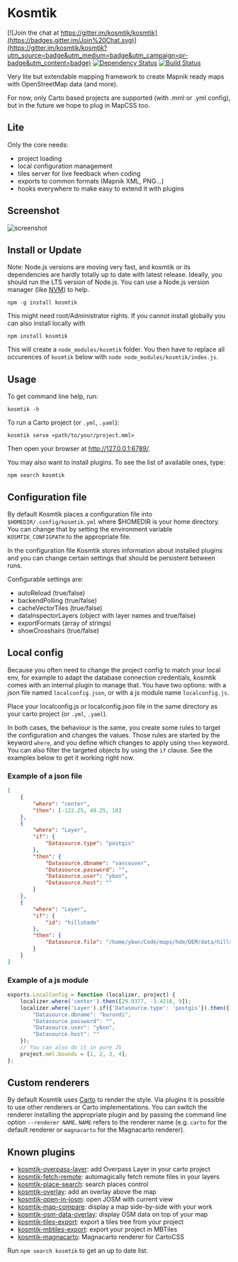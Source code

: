 # Kosmtik

[![Join the chat at https://gitter.im/kosmtik/kosmtik](https://badges.gitter.im/Join%20Chat.svg)](https://gitter.im/kosmtik/kosmtik?utm_source=badge&utm_medium=badge&utm_campaign=pr-badge&utm_content=badge)
[![Dependency Status](https://david-dm.org/kosmtik/kosmtik.svg)](https://david-dm.org/kosmtik/kosmtik)
[![Build Status](https://travis-ci.org/kosmtik/kosmtik.svg?branch=master)](https://travis-ci.org/kosmtik/kosmtik)

Very lite but extendable mapping framework to create Mapnik ready maps with
OpenStreetMap data (and more).

For now, only Carto based projects are supported (with .mml or .yml config),
but in the future we hope to plug in MapCSS too.


## Lite

Only the core needs:

- project loading
- local configuration management
- tiles server for live feedback when coding
- exports to common formats (Mapnik XML, PNG…)
- hooks everywhere to make easy to extend it with plugins


## Screenshot

![screenshot](https://raw.github.com/kosmtik/kosmtik/master/screenshot.png "Screenshot of Kosmtik")


## Install or Update

Note: Node.js versions are moving very fast, and kosmtik or its dependencies are
hardly totally up to date with latest release. Ideally, you should run the LTS
version of Node.js. You can use a Node.js version manager (like
[NVM](https://github.com/creationix/nvm)) to help.

    npm -g install kosmtik

This might need root/Administrator rights. If you cannot install globally
you can also install locally with

    npm install kosmtik

This will create a `node_modules/kosmtik` folder. You then have to replace all occurences of `kosmtik`
below with `node node_modules/kosmtik/index.js`.

## Usage

To get command line help, run:

    kosmtik -h

To run a Carto project (or `.yml`, `.yaml`):

    kosmtik serve <path/to/your/project.mml>

Then open your browser at http://127.0.0.1:6789/.


You may also want to install plugins. To see the list of available ones, type:

    npm search kosmtik


## Configuration file

By default Kosmtik places a configuration file into `$HOMEDIR/.config/kosmtik.yml`
where $HOMEDIR is your home directory. You can change that by setting the
environment variable `KOSMTIK_CONFIGPATH` to the appropriate file.

In the configuration file Kosmtik stores information about installed plugins and
you can change certain settings that should be persistent between runs.

Configurable settings are:
* autoReload (true/false)
* backendPolling (true/false)
* cacheVectorTiles (true/false)
* dataInspectorLayers (object with layer names and true/false)
* exportFormats (array of strings)
* showCrosshairs (true/false)

## Local config

Because you often need to change the project config to match your
local env, for example to adapt the database connection credentials,
kosmtik comes with an internal plugin to manage that. You have two
options: with a json file named `localconfig.json`, or with a js module
name `localconfig.js`.

Place your localconfig.js or localconfig.json file in the same directory as your
carto project (or `.yml`, `.yaml`).

In both cases, the behaviour is the same, you create some rules to target
the configuration and changes the values. Those rules are started by the
keyword `where`, and you define which changes to apply using `then`
keyword. You can also filter the targeted objects by using the `if` clause.
See the examples below to get it working right now.



### Example of a json file
```json
[
    {
        "where": "center",
        "then": [-122.25, 49.25, 10]
    },
    {
        "where": "Layer",
        "if": {
            "Datasource.type": "postgis"
        },
        "then": {
            "Datasource.dbname": "vancouver",
            "Datasource.password": "",
            "Datasource.user": "ybon",
            "Datasource.host": ""
        }
    },
    {
        "where": "Layer",
        "if": {
            "id": "hillshade"
        },
        "then": {
            "Datasource.file": "/home/ybon/Code/maps/hdm/DEM/data/hillshade.vrt"
        }
    }
]
```

### Example of a js module
```javascript
exports.LocalConfig = function (localizer, project) {
    localizer.where('center').then([29.9377, -3.4216, 9]);
    localizer.where('Layer').if({'Datasource.type': 'postgis'}).then({
        "Datasource.dbname": "burundi",
        "Datasource.password": "",
        "Datasource.user": "ybon",
        "Datasource.host": ""
    });
    // You can also do it in pure JS
    project.mml.bounds = [1, 2, 3, 4];
};

```

## Custom renderers

By default Kosmtik uses [Carto](https://github.com/mapbox/carto) to render the style. Via plugins
it is possible to use other renderers or Carto implementations. You can switch the renderer installing
the appropriate plugin and by passing the command line option `--renderer NAME`. `NAME` refers to the
renderer name (e.g. `carto` for the default renderer or `magnacarto` for the Magnacarto renderer).

## Known plugins

- [kosmtik-overpass-layer](https://github.com/kosmtik/kosmtik-overpass-layer): add Overpass Layer in your carto project
- [kosmtik-fetch-remote](https://github.com/kosmtik/kosmtik-fetch-remote): automagically fetch remote files in your layers
- [kosmtik-place-search](https://github.com/kosmtik/kosmtik-place-search): search places control
- [kosmtik-overlay](https://github.com/kosmtik/kosmtik-overlay): add an overlay above the map
- [kosmtik-open-in-josm](https://github.com/kosmtik/kosmtik-open-in-josm): open JOSM with current view
- [kosmtik-map-compare](https://github.com/kosmtik/kosmtik-map-compare): display a map side-by-side with your work
- [kosmtik-osm-data-overlay](https://github.com/kosmtik/kosmtik-osm-data-overlay): display OSM data on top of your map
- [kosmtik-tiles-export](https://github.com/kosmtik/kosmtik-tiles-export): export a tiles tree from your project
- [kosmtik-mbtiles-export](https://github.com/kosmtik/kosmtik-mbtiles-export): export your project in MBTiles
- [kosmtik-magnacarto](https://github.com/kosmtik/kosmtik-magnacarto): Magnacarto renderer for CartoCSS

Run `npm search kosmtik` to get an up to date list.
